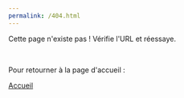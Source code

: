 ```yaml
---
permalink: /404.html
---
```


<p> Cette page n'existe pas ! Vérifie l'URL et réessaye. </p> <br>
<p> Pour retourner à la page d'accueil : </p>

<a href="/" role="button" aria-pressed="true">Accueil</a>
